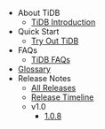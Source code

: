 <!-- markdownlint-disable MD007 -->
<!-- markdownlint-disable MD041 -->

- About TiDB
  - [TiDB Introduction](/overview.md)
- Quick Start
  - [Try Out TiDB](/quick-start-with-tidb.md)
- FAQs
  - [TiDB FAQs](/faq/tidb-faq.md)
- [Glossary](/glossary.md)
- Release Notes
  - [All Releases](/releases/release-notes.md)
  - [Release Timeline](/releases/release-timeline.md)
  - v1.0
    - [1.0.8](/releases/release-1.0.8.md)